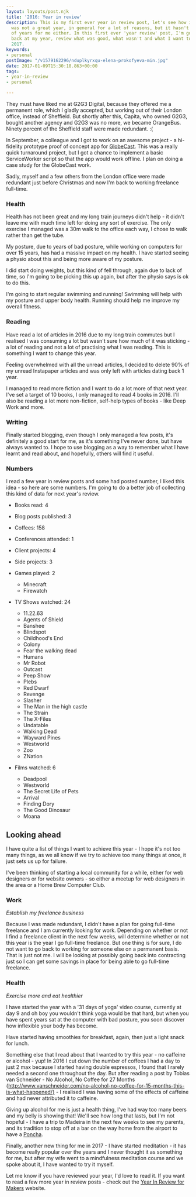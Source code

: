 ```yaml
---
layout: layouts/post.njk
title: '2016: Year in review'
description: This is my first ever year in review post, let's see how it went! 2016
  was not a great year, in general for a lot of reasons, but it hasn't been the best
  of years for me either. In this first ever 'year review' post, I'm going to look
  back at my year, review what was good, what wasn't and what I want to achieve in
  2017.
keywords:
- personal
postImage: "/v1579162296/nduplkyrxqu-elena-prokofyeva-min.jpg"
date: 2017-01-09T15:30:18.863+00:00
tags:
- year-in-review
- personal

---
```

They must have liked me at G2G3 Digital, because they offered me a permanent role, which I gladly accepted, but working out of their London office, instead of Sheffield. But shortly after this, Capita, who owned G2G3, bought another agency and G2G3 was no more, we became OrangeBus. Ninety percent of the Sheffield staff were made redundant. :(

In September, a colleague and I got to work on an awesome project - a hi-fidelity prototype proof of concept app for [GlobeCast](http://www.globecast.com/ "GlobeCast"). This was a really quick turnaround project, but I got a chance to implement a basic ServiceWorker script so that the app would work offline. I plan on doing a case study for the GlobeCast work.

Sadly, myself and a few others from the London office were made redundant just before Christmas and now I'm back to working freelance full-time.

### Health
Health has not been great and my long train journeys didn't help - it didn't leave me with much time left for doing any sort of exercise. The only exercise I managed was a 30m walk to the office each way, I chose to walk rather than get the tube.

My posture, due to years of bad posture, while working on computers for over 15 years, has had a massive impact on my health. I have started seeing a physio about this and being more aware of my posture.

I did start doing weights, but this kind of fell through, again due to lack of time, so I'm going to be picking this up again, but after the physio says is ok to do this.

I'm going to start regular swimming and running! Swimming will help with my posture and upper body health. Running should help me improve my overall fitness.

### Reading
Have read a lot of articles in 2016 due to my long train commutes but I realised I was consuming a lot but wasn't sure how much of it was sticking - a lot of reading and not a lot of practising what I was reading. This is something I want to change this year.

Feeling overwhelmed with all the unread articles, I decided to delete 90% of my unread Instapaper articles and was only left with articles dating back 1 year.

I managed to read more fiction and I want to do a lot more of that next year. I've set a target of 10 books, I only managed to read 4 books in 2016. I'll also be reading a lot more non-fiction, self-help types of books - like Deep Work and more.

### Writing
Finally started blogging, even though I only managed a few posts, it's definitely a good start for me, as it's something I've never done, but have always wanted to. I hope to use blogging as a way to remember what I have learnt and read about, and hopefully, others will find it useful.

### Numbers
I read a few year in review posts and some had posted number, I liked this idea - so here are some numbers. I'm going to do a better job of collecting this kind of data for next year's review.

* Books read: 4
* Blog posts published: 3
* Coffees: 158
* Conferences attended: 1
* Client projects: 4
* Side projects: 3
* Games played: 2
    * Minecraft
    * Firewatch


* TV Shows watched: 24
    * 11.22.63
    * Agents of Shield
    * Banshee
    * Blindspot
    * Childhood's End
    * Colony
    * Fear the walking dead
    * Humans
    * Mr Robot
    * Outcast
    * Peep Show
    * Plebs
    * Red Dwarf
    * Revenge
    * Slasher
    * The Man in the high castle
    * The Strain
    * The X-Files
    * Undatable
    * Walking Dead
    * Wayward Pines
    * Westworld
    * Zoo
    * ZNation


* Films watched: 6
    * Deadpool
    * Westworld
    * The Secret Life of Pets
    * Arrival
    * Finding Dory
    * The Good Dinosaur
    * Moana

## Looking ahead
I have quite a list of things I want to achieve this year - I hope it's not too many things, as we all know if we try to achieve too many things at once, it just sets us up for failure.

I've been thinking of starting a local community for a while, either for web designers or for website owners - so either a meetup for web designers in the area or a Home Brew Computer Club.

### Work

_Establish my freelance business_

Because I was made redundant, I didn't have a plan for going full-time freelance and I am currently looking for work. Depending on whether or not I find a freelance client in the next few weeks, will determine whether or not this year is the year I go full-time freelance. But one thing is for sure, I do not want to go back to working for someone else on a permanent basis. That is just not me. I will be looking at possibly going back into contracting just so I can get some savings in place for being able to go full-time freelance.

### Health

_Exercise more and eat healthier_

I have started the year with a '31 days of yoga' video course, currently at day 9 and oh boy you wouldn't think yoga would be that hard, but when you have spent years sat at the computer with bad posture, you soon discover how inflexible your body has become.

Have started having smoothies for breakfast, again, then just a light snack for lunch.

Something else that I read about that I wanted to try this year - no caffeine or alcohol - yup! In 2016 I cut down the number of coffees I had a day to just 2 max because I started having double espressos, I found that I rarely needed a second one throughout the day. But after reading a post by Tobias van Schneider - No Alcohol, No Coffee for 27 Months {http://www.vanschneider.com/no-alcohol-no-coffee-for-15-months-this-is-what-happened/} - I realised I was having some of the effects of caffeine and had never attributed it to caffeine.

Giving up alcohol for me is just a health thing, I've had way too many beers and my belly is showing that! We'll see how long that lasts, but I'm not hopeful - I have a trip to Madeira in the next few weeks to see my parents, and its tradition to stop off at a bar on the way home from the airport to have a [Poncha](http://www.madeira-holidays.eu/madeira-products/poncha-traditional-drink-madeira/ "Poncha – The traditional drink of Madeira").

Finally, another new thing for me in 2017 - I have started meditation - it has become really popular over the years and I never thought it as something for me, but after my wife went to a mindfulness meditation course and we spoke about it, I have wanted to try it myself.

Let me know if you have reviewed your year, I'd love to read it. If you want to read a few more year in review posts - check out the [Year In Review for Makers](https://yearinreview.me/ "Year In Review for Makers") website.